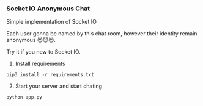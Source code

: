 ### Socket IO Anonymous Chat

Simple implementation of Socket IO

Each user gonna be named by this chat room, however their identity remain anonymous 😈😈😈.

Try it if you new to Socket IO.

1. Install requirements
```
pip3 install -r requirements.txt
```

2. Start your server and start chating
```
python app.py
```
